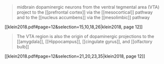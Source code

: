 >  midbrain dopaminergic neurons from the ventral tegmental area (VTA) project to the [[prefrontal cortex]] via the [[mesocortical]] pathway and to the [[nucleus accumbens]] via the [[mesolimbic]] pathway

[[klein2018.pdf#page=12&selection=15,10,18,26|klein2018, page 12]]

> The VTA region is also the origin of dopaminergic projections to the [[amygdala]], [[Hippocampus]], [[cingulate gyrus]], and [[olfactory bulb]]

[[klein2018.pdf#page=12&selection=21,20,23,35|klein2018, page 12]]